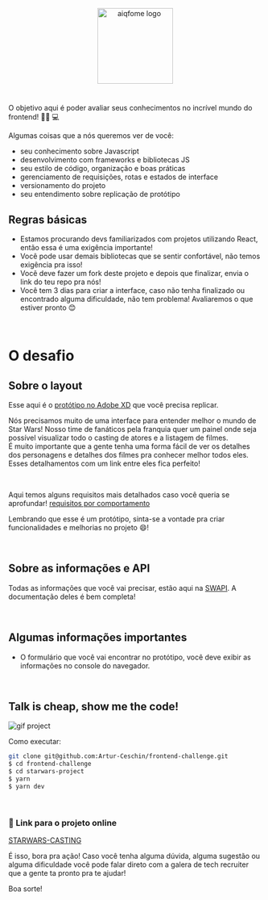 <p align="center">
    <a href="https://aiqfome.com/" rel="noopener" target="_blank"><img width="150" src="https://www.suafranquia.com/views/sources/images/franquias/logos/271b399b0a004c781779ec805e8d7ab7.png" alt="aiqfome logo"></a></p>
</p>

#

O objetivo aqui é poder avaliar seus conhecimentos no incrível mundo do frontend! 🧙‍♂️ 💻
<br>

Algumas coisas que a nós queremos ver de você:

- seu conhecimento sobre Javascript
- desenvolvimento com frameworks e bibliotecas JS
- seu estilo de código, organização e boas práticas
- gerenciamento de requisições, rotas e estados de interface
- versionamento do projeto
- seu entendimento sobre replicação de protótipo

## Regras básicas

- Estamos procurando devs familiarizados com projetos utilizando React, então essa é uma exigência importante!
- Você pode usar demais bibliotecas que se sentir confortável, não temos exigência pra isso!
- Você deve fazer um fork deste projeto e depois que finalizar, envia o link do teu repo pra nós!
- Você tem 3 dias para criar a interface, caso não tenha finalizado ou encontrado alguma dificuldade, não tem problema! Avaliaremos o que estiver pronto 😊

<br/>

# O desafio

## Sobre o layout

Esse aqui é o [protótipo no Adobe XD](https://xd.adobe.com/view/b618f65e-b66c-4e05-b753-3896fb6772f3-e34b/) que você precisa replicar.

Nós precisamos muito de uma interface para entender melhor o mundo de Star Wars! Nosso time de fanáticos pela franquia quer um painel onde seja possível visualizar todo o casting de atores e a listagem de filmes.
<br>
É muito importante que a gente tenha uma forma fácil de ver os detalhes dos personagens e detalhes dos filmes pra conhecer melhor todos eles. Esses detalhamentos com um link entre eles fica perfeito!

<br>

Aqui temos alguns requisitos mais detalhados caso você queria se aprofundar!
[requisitos por comportamento](https://github.com/aiqfome/frontend-challenge/blob/main/requisitos-comportamento.md)

Lembrando que esse é um protótipo, sinta-se a vontade pra criar funcionalidades e melhorias no projeto 😄!

<br/>

## Sobre as informações e API

Todas as informações que você vai precisar, estão aqui na [SWAPI](https://swapi.dev/). A documentação deles é bem completa!

<br>

## Algumas informações importantes

- O formulário que você vai encontrar no protótipo, você deve exibir as informações no console do navegador.

<br>

## Talk is cheap, show me the code!

![gif project](./starwars-project/public/starwars-project.gif)

Como executar:
```bash
git clone git@github.com:Artur-Ceschin/frontend-challenge.git
$ cd frontend-challenge
$ cd starwars-project
$ yarn 
$ yarn dev
```
&nbsp;

### 🔗 Link para o projeto online

[STARWARS-CASTING](https://starwars-nine.vercel.app/)

É isso, bora pra ação!
Caso você tenha alguma dúvida, alguma sugestão ou alguma dificuldade você pode falar direto com a galera de tech recruiter que a gente ta pronto pra te ajudar!
<br>

Boa sorte!

